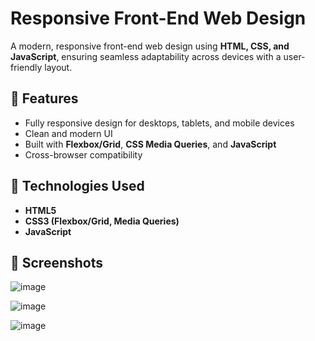 # Responsive Front-End Web Design  

A modern, responsive front-end web design using **HTML, CSS, and JavaScript**, ensuring seamless adaptability across devices with a user-friendly layout.  

## 🚀 Features  
- Fully responsive design for desktops, tablets, and mobile devices  
- Clean and modern UI  
- Built with **Flexbox/Grid**, **CSS Media Queries**, and **JavaScript**  
- Cross-browser compatibility  

## 📂 Technologies Used  
- **HTML5**  
- **CSS3 (Flexbox/Grid, Media Queries)**  
- **JavaScript**  

## 📸 Screenshots  
  ![image](https://github.com/user-attachments/assets/a0b82a62-88bc-4b2a-99a2-7eeb075a5f51)
  
  ![image](https://github.com/user-attachments/assets/cc935085-cacb-41af-ab6a-526e252f1672)
  
  ![image](https://github.com/user-attachments/assets/d42d44a7-abbb-45e4-8a71-841d635ffe68)





